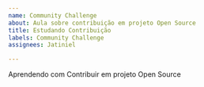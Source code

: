```yaml
---
name: Community Challenge
about: Aula sobre contribuição em projeto Open Source
title: Estudando Contribuição
labels: Community Challenge
assignees: Jatiniel

---
```


Aprendendo com Contribuir em projeto Open Source
